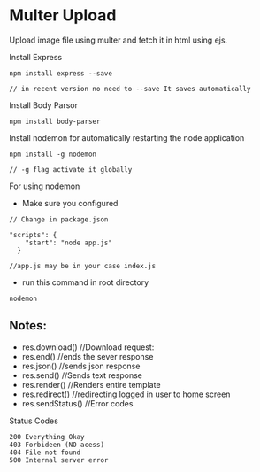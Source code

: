 # Multer Upload
Upload image file using multer and fetch it in html using ejs.

Install Express

```
npm install express --save

// in recent version no need to --save It saves automatically
```

Install Body Parsor

```
npm install body-parser

```

Install nodemon for automatically restarting the node application

```
npm install -g nodemon

// -g flag activate it globally
```

For using nodemon
- Make sure you configured
```
// Change in package.json

"scripts": {
    "start": "node app.js"
  }

//app.js may be in your case index.js
```
- run this command in root directory
```
nodemon
```

## Notes:

- res.download() //Download request:
- res.end() //ends the sever response
- res.json() //sends json response
- res.send() //Sends text response
- res.render() //Renders entire template
- res.redirect() //redirecting logged in user to home screen
- res.sendStatus() //Error codes

Status Codes

```
200 Everything Okay
403 Forbideen (NO acess)
404 File not found
500 Internal server error
```

